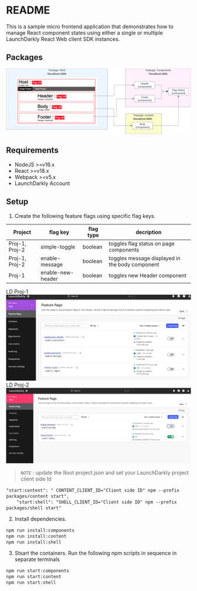 # README
This is a sample micro frontend application that demonstrates how to manage React component states using either a single or multiple LaunchDarkly React Web client SDK instances.

## Packages
![](./img/packages.jpg)


## Requirements
* NodeJS  >=v16.x
* React >=v18.x
* Webpack >=v5.x
* LaunchDarkly Account


## Setup
1. Create the following feature flags using specific flag keys.

| Project | flag key | flag type | decription|
|---|---|---|---|
|Proj-1, Proj-2|simple-toggle| boolean|toggles flag status on page components|
|Proj-1, Proj-2|enable-message| boolean|toggles message displayed in the body component|
|Proj-1|enable-new-header| boolean|toggles new Header component|

LD Proj-1
![Proj1](img/ldFlagDashboard1.jpg)
LD Proj-2
![Proj2](img/ldFlagDashboard2.jpg)


>`NOTE` : update the Root project.json and set your LaunchDarkly project client side Id
```
"start:content": " CONTENT_CLIENT_ID="Client side ID" npm --prefix packages/content start",
    "start:shell": "SHELL_CLIENT_ID="Client side ID" npm --prefix packages/shell start"
```

2. Install dependencies.

```
npm run install:components
npm run install:content
npm run install:shell
```

3. Stsart the containers. Run the following npm scripts in sequence in separate terminals
 
```
npm run start:components
npm run start:content
npm run start:shell
```


